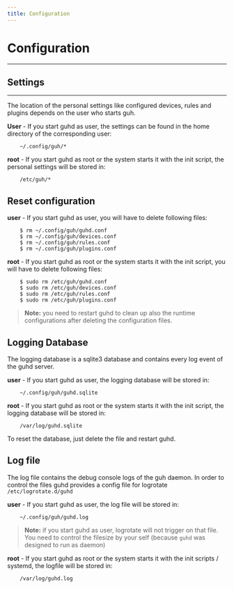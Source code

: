 ```yaml
---
title: Configuration
---
```


# Configuration
--------------------------------------------

## Settings
--------------------------------------------

The location of the personal settings like configured devices, rules and plugins depends on the user who starts guh.

**User** - If you start guhd as user, the settings can be found in the home directory of the corresponding user: 

        ~/.config/guh/*

**root** -  If you start guhd as root or the system starts it with the init script, the personal settings will be stored in:

        /etc/guh/*


## Reset configuration
 
**user** - If you start guhd as user, you will have to delete following files: 

        $ rm ~/.config/guh/guhd.conf
        $ rm ~/.config/guh/devices.conf
        $ rm ~/.config/guh/rules.conf
        $ rm ~/.config/guh/plugins.conf

**root** -  If you start guhd as root or the system starts it with the init script, you will have to delete following files:

        $ sudo rm /etc/guh/guhd.conf
        $ sudo rm /etc/guh/devices.conf
        $ sudo rm /etc/guh/rules.conf
        $ sudo rm /etc/guh/plugins.conf 

> **Note:** you need to restart guhd to clean up also the runtime configurations after deleting the configuration files.

## Logging Database

The logging database is a sqlite3 database and contains every log event of the guhd server. 

**user** - If you start guhd as user, the logging database will be stored in: 

        ~/.config/guh/guhd.sqlite

**root** -  If you start guhd as root or the system starts it with the init script, the logging database will be stored in: 

        /var/log/guhd.sqlite

To reset the database, just delete the file and restart guhd.

## Log file

The log file contains the debug console logs of the guh daemon. In order to control the files guhd provides a config file for logrotate `/etc/logrotate.d/guhd` 

**user** - If you start guhd as user, the log file will be stored in: 

        ~/.config/guh/guhd.log

>**Note:** if you start guhd as user, logrotate will not trigger on that file. You need to control the filesize by your self (because `guhd` was designed to run as daemon)

**root** -  If you start guhd as root or the system starts it with the init scripts / systemd, the logfile will be stored in: 

        /var/log/guhd.log








